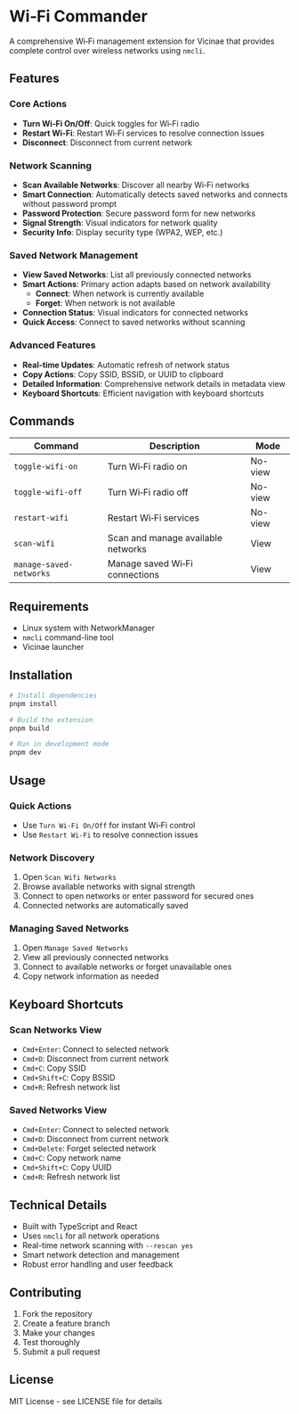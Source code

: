 # Wi‑Fi Commander

A comprehensive Wi‑Fi management extension for Vicinae that provides complete control over wireless networks using `nmcli`.

## Features

### Core Actions
- **Turn Wi‑Fi On/Off**: Quick toggles for Wi‑Fi radio
- **Restart Wi‑Fi**: Restart Wi‑Fi services to resolve connection issues
- **Disconnect**: Disconnect from current network

### Network Scanning
- **Scan Available Networks**: Discover all nearby Wi‑Fi networks
- **Smart Connection**: Automatically detects saved networks and connects without password prompt
- **Password Protection**: Secure password form for new networks
- **Signal Strength**: Visual indicators for network quality
- **Security Info**: Display security type (WPA2, WEP, etc.)

### Saved Network Management
- **View Saved Networks**: List all previously connected networks
- **Smart Actions**: Primary action adapts based on network availability
  - **Connect**: When network is currently available
  - **Forget**: When network is not available
- **Connection Status**: Visual indicators for connected networks
- **Quick Access**: Connect to saved networks without scanning

### Advanced Features
- **Real-time Updates**: Automatic refresh of network status
- **Copy Actions**: Copy SSID, BSSID, or UUID to clipboard
- **Detailed Information**: Comprehensive network details in metadata view
- **Keyboard Shortcuts**: Efficient navigation with keyboard shortcuts

## Commands

| Command                 | Description                        | Mode    |
| ----------------------- | ---------------------------------- | ------- |
| `toggle-wifi-on`        | Turn Wi‑Fi radio on                | No-view |
| `toggle-wifi-off`       | Turn Wi‑Fi radio off               | No-view |
| `restart-wifi`          | Restart Wi‑Fi services             | No-view |
| `scan-wifi`             | Scan and manage available networks | View    |
| `manage-saved-networks` | Manage saved Wi‑Fi connections     | View    |

## Requirements

- Linux system with NetworkManager
- `nmcli` command-line tool
- Vicinae launcher

## Installation

```bash
# Install dependencies
pnpm install

# Build the extension
pnpm build

# Run in development mode
pnpm dev
```

## Usage

### Quick Actions
- Use `Turn Wi‑Fi On/Off` for instant Wi‑Fi control
- Use `Restart Wi‑Fi` to resolve connection issues

### Network Discovery
1. Open `Scan Wifi Networks`
2. Browse available networks with signal strength
3. Connect to open networks or enter password for secured ones
4. Connected networks are automatically saved

### Managing Saved Networks
1. Open `Manage Saved Networks`
2. View all previously connected networks
3. Connect to available networks or forget unavailable ones
4. Copy network information as needed

## Keyboard Shortcuts

### Scan Networks View
- `Cmd+Enter`: Connect to selected network
- `Cmd+D`: Disconnect from current network
- `Cmd+C`: Copy SSID
- `Cmd+Shift+C`: Copy BSSID
- `Cmd+R`: Refresh network list

### Saved Networks View
- `Cmd+Enter`: Connect to selected network
- `Cmd+D`: Disconnect from current network
- `Cmd+Delete`: Forget selected network
- `Cmd+C`: Copy network name
- `Cmd+Shift+C`: Copy UUID
- `Cmd+R`: Refresh network list

## Technical Details

- Built with TypeScript and React
- Uses `nmcli` for all network operations
- Real-time network scanning with `--rescan yes`
- Smart network detection and management
- Robust error handling and user feedback

## Contributing

1. Fork the repository
2. Create a feature branch
3. Make your changes
4. Test thoroughly
5. Submit a pull request

## License

MIT License - see LICENSE file for details

